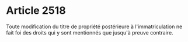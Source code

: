 # Article 2518

Toute modification du titre de propriété postérieure à l'immatriculation ne fait foi des droits qui y sont mentionnés que jusqu'à preuve contraire.